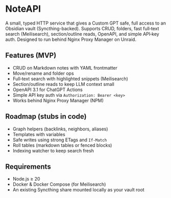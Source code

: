 # NoteAPI


A small, typed HTTP service that gives a Custom GPT safe, full access to an Obsidian vault (Syncthing-backed). Supports CRUD, folders, fast full‑text search (Meilisearch), section/outline reads, OpenAPI, and simple API‑key auth. Designed to run behind Nginx Proxy Manager on Unraid.


## Features (MVP)
- CRUD on Markdown notes with YAML frontmatter
- Move/rename and folder ops
- Full‑text search with highlighted snippets (Meilisearch)
- Section/outline reads to keep LLM context small
- OpenAPI 3.1 for ChatGPT Actions
- Simple API key auth via `Authorization: Bearer <key>`
- Works behind Nginx Proxy Manager (NPM)


## Roadmap (stubs in code)
- Graph helpers (backlinks, neighbors, aliases)
- Templates with variables
- Safe writes using strong ETags and `If-Match`
- Roll tables (markdown tables or fenced blocks)
- Indexing watcher to keep search fresh


## Requirements
- Node.js ≥ 20
- Docker & Docker Compose (for Meilisearch)
- An existing Syncthing share mounted locally as your vault root

